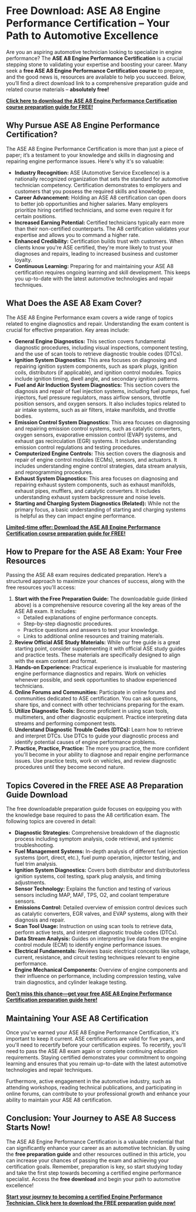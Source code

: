 # Free Download: ASE A8 Engine Performance Certification – Your Path to Automotive Excellence

Are you an aspiring automotive technician looking to specialize in engine performance? The **ASE A8 Engine Performance Certification** is a crucial stepping stone to validating your expertise and boosting your career. Many seek a **free ASE A8 Engine Performance Certification course** to prepare, and the good news is, resources are available to help you succeed. Below, you’ll find a direct download link to a comprehensive preparation guide and related course materials – **absolutely free!**

[**Click here to download the ASE A8 Engine Performance Certification course preparation guide for FREE!**](https://udemywork.com/ase-a8-engine-performance-certification)

## Why Pursue ASE A8 Engine Performance Certification?

The ASE A8 Engine Performance Certification is more than just a piece of paper; it’s a testament to your knowledge and skills in diagnosing and repairing engine performance issues. Here's why it's so valuable:

*   **Industry Recognition:** ASE (Automotive Service Excellence) is a nationally recognized organization that sets the standard for automotive technician competency. Certification demonstrates to employers and customers that you possess the required skills and knowledge.
*   **Career Advancement:** Holding an ASE A8 certification can open doors to better job opportunities and higher salaries. Many employers prioritize hiring certified technicians, and some even require it for certain positions.
*   **Increased Earning Potential:** Certified technicians typically earn more than their non-certified counterparts. The A8 certification validates your expertise and allows you to command a higher rate.
*   **Enhanced Credibility:** Certification builds trust with customers. When clients know you're ASE certified, they're more likely to trust your diagnoses and repairs, leading to increased business and customer loyalty.
*   **Continuous Learning:** Preparing for and maintaining your ASE A8 certification requires ongoing learning and skill development. This keeps you up-to-date with the latest automotive technologies and repair techniques.

## What Does the ASE A8 Exam Cover?

The ASE A8 Engine Performance exam covers a wide range of topics related to engine diagnostics and repair. Understanding the exam content is crucial for effective preparation. Key areas include:

*   **General Engine Diagnostics:** This section covers fundamental diagnostic procedures, including visual inspections, component testing, and the use of scan tools to retrieve diagnostic trouble codes (DTCs).
*   **Ignition System Diagnostics:** This area focuses on diagnosing and repairing ignition system components, such as spark plugs, ignition coils, distributors (if applicable), and ignition control modules. Topics include ignition timing, dwell angle, and secondary ignition patterns.
*   **Fuel and Air Induction System Diagnostics:** This section covers the diagnosis and repair of fuel injection systems, including fuel pumps, fuel injectors, fuel pressure regulators, mass airflow sensors, throttle position sensors, and oxygen sensors. It also includes topics related to air intake systems, such as air filters, intake manifolds, and throttle bodies.
*   **Emission Control System Diagnostics:** This area focuses on diagnosing and repairing emission control systems, such as catalytic converters, oxygen sensors, evaporative emission control (EVAP) systems, and exhaust gas recirculation (EGR) systems. It includes understanding emission control regulations and testing procedures.
*   **Computerized Engine Controls:** This section covers the diagnosis and repair of engine control modules (ECMs), sensors, and actuators. It includes understanding engine control strategies, data stream analysis, and reprogramming procedures.
*   **Exhaust System Diagnostics:** This area focuses on diagnosing and repairing exhaust system components, such as exhaust manifolds, exhaust pipes, mufflers, and catalytic converters. It includes understanding exhaust system backpressure and noise levels.
*   **Starting and Charging System Diagnostics (Related):** While not the primary focus, a basic understanding of starting and charging systems is helpful as they can impact engine performance.

[**Limited-time offer: Download the ASE A8 Engine Performance Certification course preparation guide for FREE!**](https://udemywork.com/ase-a8-engine-performance-certification)

## How to Prepare for the ASE A8 Exam: Your Free Resources

Passing the ASE A8 exam requires dedicated preparation. Here’s a structured approach to maximize your chances of success, along with the free resources you'll access:

1.  **Start with the Free Preparation Guide:** The downloadable guide (linked above) is a comprehensive resource covering all the key areas of the ASE A8 exam. It includes:
    *   Detailed explanations of engine performance concepts.
    *   Step-by-step diagnostic procedures.
    *   Practice questions and answers to test your knowledge.
    *   Links to additional online resources and training materials.
2.  **Review Official ASE Study Materials:** While our free guide is a great starting point, consider supplementing it with official ASE study guides and practice tests. These materials are specifically designed to align with the exam content and format.
3.  **Hands-on Experience:** Practical experience is invaluable for mastering engine performance diagnostics and repairs. Work on vehicles whenever possible, and seek opportunities to shadow experienced technicians.
4.  **Online Forums and Communities:** Participate in online forums and communities dedicated to ASE certification. You can ask questions, share tips, and connect with other technicians preparing for the exam.
5.  **Utilize Diagnostic Tools:** Become proficient in using scan tools, multimeters, and other diagnostic equipment. Practice interpreting data streams and performing component tests.
6.  **Understand Diagnostic Trouble Codes (DTCs):** Learn how to retrieve and interpret DTCs. Use DTCs to guide your diagnostic process and identify potential causes of engine performance problems.
7.  **Practice, Practice, Practice:** The more you practice, the more confident you'll become in your ability to diagnose and repair engine performance issues. Use practice tests, work on vehicles, and review diagnostic procedures until they become second nature.

## Topics Covered in the FREE ASE A8 Preparation Guide Download

The free downloadable preparation guide focuses on equipping you with the knowledge base required to pass the A8 certification exam. The following topics are covered in detail:

*   **Diagnostic Strategies:** Comprehensive breakdown of the diagnostic process including symptom analysis, code retrieval, and systemic troubleshooting.
*   **Fuel Management Systems:** In-depth analysis of different fuel injection systems (port, direct, etc.), fuel pump operation, injector testing, and fuel trim analysis.
*   **Ignition System Diagnostics:** Covers both distributor and distributorless ignition systems, coil testing, spark plug analysis, and timing adjustments.
*   **Sensor Technology:** Explains the function and testing of various sensors including MAP, MAF, TPS, O2, and coolant temperature sensors.
*   **Emissions Control:** Detailed overview of emission control devices such as catalytic converters, EGR valves, and EVAP systems, along with their diagnosis and repair.
*   **Scan Tool Usage:** Instruction on using scan tools to retrieve data, perform active tests, and interpret diagnostic trouble codes (DTCs).
*   **Data Stream Analysis:** Guides on interpreting live data from the engine control module (ECM) to identify engine performance issues.
*   **Electrical Fundamentals:** Reviews basic electrical concepts like voltage, current, resistance, and circuit testing techniques relevant to engine performance.
*   **Engine Mechanical Components:** Overview of engine components and their influence on performance, including compression testing, valve train diagnostics, and cylinder leakage testing.

[**Don’t miss this chance—get your free ASE A8 Engine Performance Certification preparation guide here!**](https://udemywork.com/ase-a8-engine-performance-certification)

## Maintaining Your ASE A8 Certification

Once you've earned your ASE A8 Engine Performance Certification, it's important to keep it current. ASE certifications are valid for five years, and you'll need to recertify before your certification expires. To recertify, you'll need to pass the ASE A8 exam again or complete continuing education requirements. Staying certified demonstrates your commitment to ongoing learning and ensures that you remain up-to-date with the latest automotive technologies and repair techniques.

Furthermore, active engagement in the automotive industry, such as attending workshops, reading technical publications, and participating in online forums, can contribute to your professional growth and enhance your ability to maintain your ASE A8 certification.

## Conclusion: Your Journey to ASE A8 Success Starts Now!

The ASE A8 Engine Performance Certification is a valuable credential that can significantly enhance your career as an automotive technician. By using the **free preparation guide** and other resources outlined in this article, you can increase your chances of passing the exam and achieving your certification goals. Remember, preparation is key, so start studying today and take the first step towards becoming a certified engine performance specialist. Access the **free download** and begin your path to automotive excellence!

[**Start your journey to becoming a certified Engine Performance Technician. Click here to download the FREE preparation guide now!**](https://udemywork.com/ase-a8-engine-performance-certification)
